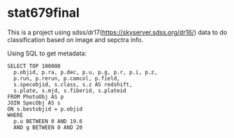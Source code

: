 # stat679final
This is a project using sdss/dr17(https://skyserver.sdss.org/dr16/) data to do classification based on image and sepctra info.

Using SQL to get metadata:

```
SELECT TOP 100000
  p.objid, p.ra, p.dec, p.u, p.g, p.r, p.i, p.z,
  p.run, p.rerun, p.camcol, p.field,
  s.specobjid, s.class, s.z AS redshift,
  s.plate, s.mjd, s.fiberid, s.plateid
FROM PhotoObj AS p
JOIN SpecObj AS s 
ON s.bestobjid = p.objid
WHERE 
  p.u BETWEEN 0 AND 19.6
  AND g BETWEEN 0 AND 20
```
